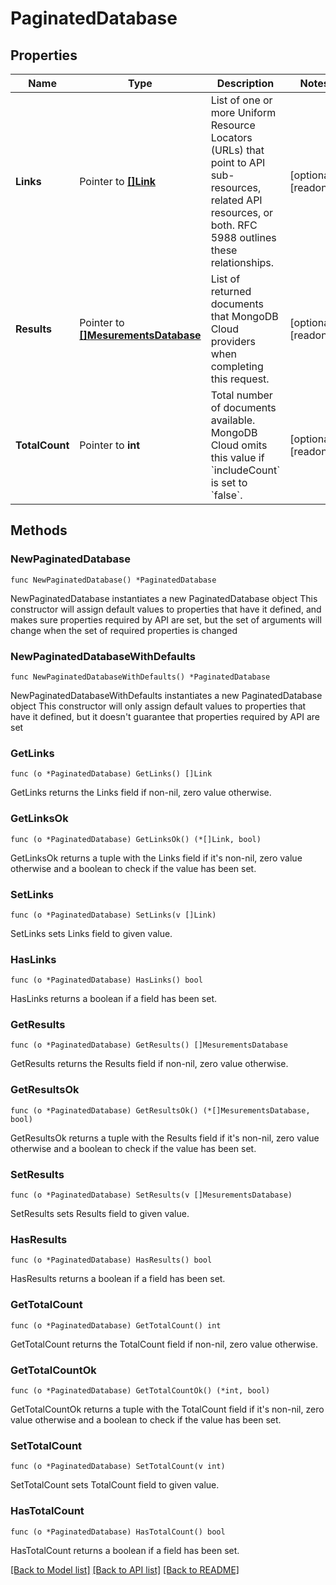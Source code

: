 # PaginatedDatabase

## Properties

Name | Type | Description | Notes
------------ | ------------- | ------------- | -------------
**Links** | Pointer to [**[]Link**](Link.md) | List of one or more Uniform Resource Locators (URLs) that point to API sub-resources, related API resources, or both. RFC 5988 outlines these relationships. | [optional] [readonly] 
**Results** | Pointer to [**[]MesurementsDatabase**](MesurementsDatabase.md) | List of returned documents that MongoDB Cloud providers when completing this request. | [optional] [readonly] 
**TotalCount** | Pointer to **int** | Total number of documents available. MongoDB Cloud omits this value if &#x60;includeCount&#x60; is set to &#x60;false&#x60;. | [optional] [readonly] 

## Methods

### NewPaginatedDatabase

`func NewPaginatedDatabase() *PaginatedDatabase`

NewPaginatedDatabase instantiates a new PaginatedDatabase object
This constructor will assign default values to properties that have it defined,
and makes sure properties required by API are set, but the set of arguments
will change when the set of required properties is changed

### NewPaginatedDatabaseWithDefaults

`func NewPaginatedDatabaseWithDefaults() *PaginatedDatabase`

NewPaginatedDatabaseWithDefaults instantiates a new PaginatedDatabase object
This constructor will only assign default values to properties that have it defined,
but it doesn't guarantee that properties required by API are set

### GetLinks

`func (o *PaginatedDatabase) GetLinks() []Link`

GetLinks returns the Links field if non-nil, zero value otherwise.

### GetLinksOk

`func (o *PaginatedDatabase) GetLinksOk() (*[]Link, bool)`

GetLinksOk returns a tuple with the Links field if it's non-nil, zero value otherwise
and a boolean to check if the value has been set.

### SetLinks

`func (o *PaginatedDatabase) SetLinks(v []Link)`

SetLinks sets Links field to given value.

### HasLinks

`func (o *PaginatedDatabase) HasLinks() bool`

HasLinks returns a boolean if a field has been set.
### GetResults

`func (o *PaginatedDatabase) GetResults() []MesurementsDatabase`

GetResults returns the Results field if non-nil, zero value otherwise.

### GetResultsOk

`func (o *PaginatedDatabase) GetResultsOk() (*[]MesurementsDatabase, bool)`

GetResultsOk returns a tuple with the Results field if it's non-nil, zero value otherwise
and a boolean to check if the value has been set.

### SetResults

`func (o *PaginatedDatabase) SetResults(v []MesurementsDatabase)`

SetResults sets Results field to given value.

### HasResults

`func (o *PaginatedDatabase) HasResults() bool`

HasResults returns a boolean if a field has been set.
### GetTotalCount

`func (o *PaginatedDatabase) GetTotalCount() int`

GetTotalCount returns the TotalCount field if non-nil, zero value otherwise.

### GetTotalCountOk

`func (o *PaginatedDatabase) GetTotalCountOk() (*int, bool)`

GetTotalCountOk returns a tuple with the TotalCount field if it's non-nil, zero value otherwise
and a boolean to check if the value has been set.

### SetTotalCount

`func (o *PaginatedDatabase) SetTotalCount(v int)`

SetTotalCount sets TotalCount field to given value.

### HasTotalCount

`func (o *PaginatedDatabase) HasTotalCount() bool`

HasTotalCount returns a boolean if a field has been set.

[[Back to Model list]](../README.md#documentation-for-models) [[Back to API list]](../README.md#documentation-for-api-endpoints) [[Back to README]](../README.md)


